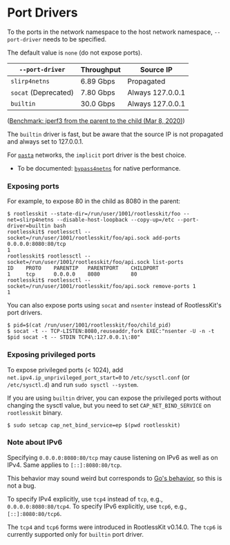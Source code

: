 # Port Drivers

To the ports in the network namespace to the host network namespace, `--port-driver` needs to be specified.

The default value is `none` (do not expose ports).

| `--port-driver`      |  Throughput | Source IP
|----------------------|-------------|----------
| `slirp4netns`        | 6.89 Gbps   | Propagated
| `socat` (Deprecated) | 7.80 Gbps   | Always 127.0.0.1
| `builtin`            | 30.0 Gbps   | Always 127.0.0.1

([Benchmark: iperf3 from the parent to the child (Mar 8, 2020)](https://github.com/rootless-containers/rootlesskit/runs/492498728))

The `builtin` driver is fast, but be aware that the source IP is not propagated and always set to 127.0.0.1.

For [`pasta`](./network.md) networks, the `implicit` port driver is the best choice.

* To be documented: [`bypass4netns`](https://github.com/rootless-containers/bypass4netns) for native performance.

### Exposing ports
For example, to expose 80 in the child as 8080 in the parent:

```console
$ rootlesskit --state-dir=/run/user/1001/rootlesskit/foo --net=slirp4netns --disable-host-loopback --copy-up=/etc --port-driver=builtin bash
rootlesskit$ rootlessctl --socket=/run/user/1001/rootlesskit/foo/api.sock add-ports 0.0.0.0:8080:80/tcp
1
rootlesskit$ rootlessctl --socket=/run/user/1001/rootlesskit/foo/api.sock list-ports
ID    PROTO    PARENTIP   PARENTPORT    CHILDPORT    
1     tcp      0.0.0.0    8080          80
rootlesskit$ rootlessctl --socket=/run/user/1001/rootlesskit/foo/api.sock remove-ports 1
1
```

You can also expose ports using `socat` and `nsenter` instead of RootlessKit's port drivers.
```console
$ pid=$(cat /run/user/1001/rootlesskit/foo/child_pid)
$ socat -t -- TCP-LISTEN:8080,reuseaddr,fork EXEC:"nsenter -U -n -t $pid socat -t -- STDIN TCP4\:127.0.0.1\:80"
```

### Exposing privileged ports
To expose privileged ports (< 1024), add `net.ipv4.ip_unprivileged_port_start=0` to `/etc/sysctl.conf` (or `/etc/sysctl.d`) and run `sudo sysctl --system`.

If you are using `builtin` driver, you can expose the privileged ports without changing the sysctl value, but you need to set `CAP_NET_BIND_SERVICE` on `rootlesskit` binary.

```console
$ sudo setcap cap_net_bind_service=ep $(pwd rootlesskit)
```

### Note about IPv6

Specifying `0.0.0.0:8080:80/tcp` may cause listening on IPv6 as well as on IPv4.
Same applies to `[::]:8080:80/tcp`.

This behavior may sound weird but corresponds to [Go's behavior](https://github.com/golang/go/commit/071908f3d809245eda42bf6eab071c323c67b7d2),
so this is not a bug.

To specify IPv4 explicitly, use `tcp4` instead of `tcp`, e.g., `0.0.0.0:8080:80/tcp4`.
To specify IPv6 explicitly, use `tcp6`, e.g., `[::]:8080:80/tcp6`.

The `tcp4` and `tcp6` forms were introduced in RootlessKit v0.14.0.
The `tcp6` is currently supported only for `builtin` port driver.
